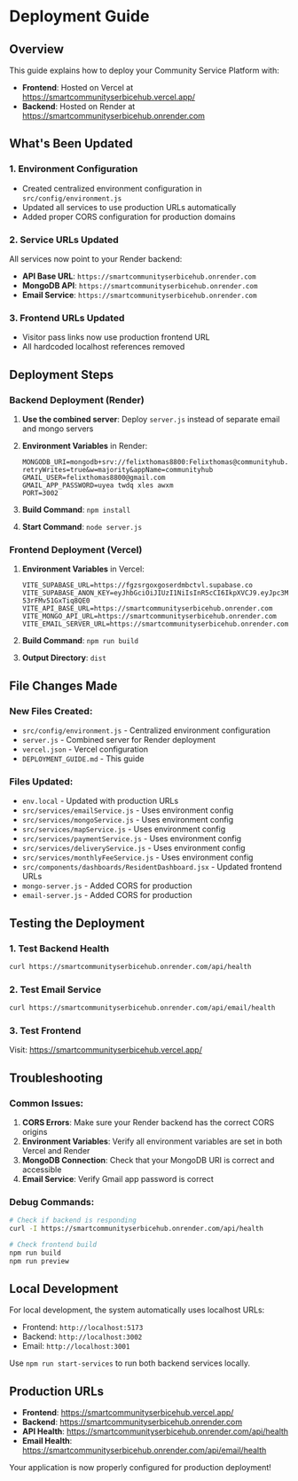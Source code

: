 # Deployment Guide

## Overview
This guide explains how to deploy your Community Service Platform with:
- **Frontend**: Hosted on Vercel at https://smartcommunityserbicehub.vercel.app/
- **Backend**: Hosted on Render at https://smartcommunityserbicehub.onrender.com

## What's Been Updated

### 1. Environment Configuration
- Created centralized environment configuration in `src/config/environment.js`
- Updated all services to use production URLs automatically
- Added proper CORS configuration for production domains

### 2. Service URLs Updated
All services now point to your Render backend:
- **API Base URL**: `https://smartcommunityserbicehub.onrender.com`
- **MongoDB API**: `https://smartcommunityserbicehub.onrender.com`
- **Email Service**: `https://smartcommunityserbicehub.onrender.com`

### 3. Frontend URLs Updated
- Visitor pass links now use production frontend URL
- All hardcoded localhost references removed

## Deployment Steps

### Backend Deployment (Render)
1. **Use the combined server**: Deploy `server.js` instead of separate email and mongo servers
2. **Environment Variables** in Render:
   ```
   MONGODB_URI=mongodb+srv://felixthomas8800:Felixthomas@communityhub.yjzla25.mongodb.net/?retryWrites=true&w=majority&appName=communityhub
   GMAIL_USER=felixthomas8800@gmail.com
   GMAIL_APP_PASSWORD=uyea twdq xles awxm
   PORT=3002
   ```

3. **Build Command**: `npm install`
4. **Start Command**: `node server.js`

### Frontend Deployment (Vercel)
1. **Environment Variables** in Vercel:
   ```
   VITE_SUPABASE_URL=https://fgzsrgoxgoserdmbctvl.supabase.co
   VITE_SUPABASE_ANON_KEY=eyJhbGciOiJIUzI1NiIsInR5cCI6IkpXVCJ9.eyJpc3MiOiJzdXBhYmFzZSIsInJlZiI6ImZnenNyZ294Z29zZXJkbWJjdHZsIiwicm9sZSI6ImFub24iLCJpYXQiOjE3NTQyODI3NDEsImV4cCI6MjA2OTg1ODc0MX0.PlAisOeMbUr4x9xVkUUMbJBqO-53rFMv51GxTiq8QE0
   VITE_API_BASE_URL=https://smartcommunityserbicehub.onrender.com
   VITE_MONGO_API_URL=https://smartcommunityserbicehub.onrender.com
   VITE_EMAIL_SERVER_URL=https://smartcommunityserbicehub.onrender.com
   ```

2. **Build Command**: `npm run build`
3. **Output Directory**: `dist`

## File Changes Made

### New Files Created:
- `src/config/environment.js` - Centralized environment configuration
- `server.js` - Combined server for Render deployment
- `vercel.json` - Vercel configuration
- `DEPLOYMENT_GUIDE.md` - This guide

### Files Updated:
- `env.local` - Updated with production URLs
- `src/services/emailService.js` - Uses environment config
- `src/services/mongoService.js` - Uses environment config
- `src/services/mapService.js` - Uses environment config
- `src/services/paymentService.js` - Uses environment config
- `src/services/deliveryService.js` - Uses environment config
- `src/services/monthlyFeeService.js` - Uses environment config
- `src/components/dashboards/ResidentDashboard.jsx` - Updated frontend URLs
- `mongo-server.js` - Added CORS for production
- `email-server.js` - Added CORS for production

## Testing the Deployment

### 1. Test Backend Health
```bash
curl https://smartcommunityserbicehub.onrender.com/api/health
```

### 2. Test Email Service
```bash
curl https://smartcommunityserbicehub.onrender.com/api/email/health
```

### 3. Test Frontend
Visit: https://smartcommunityserbicehub.vercel.app/

## Troubleshooting

### Common Issues:

1. **CORS Errors**: Make sure your Render backend has the correct CORS origins
2. **Environment Variables**: Verify all environment variables are set in both Vercel and Render
3. **MongoDB Connection**: Check that your MongoDB URI is correct and accessible
4. **Email Service**: Verify Gmail app password is correct

### Debug Commands:
```bash
# Check if backend is responding
curl -I https://smartcommunityserbicehub.onrender.com/api/health

# Check frontend build
npm run build
npm run preview
```

## Local Development

For local development, the system automatically uses localhost URLs:
- Frontend: `http://localhost:5173`
- Backend: `http://localhost:3002`
- Email: `http://localhost:3001`

Use `npm run start-services` to run both backend services locally.

## Production URLs

- **Frontend**: https://smartcommunityserbicehub.vercel.app/
- **Backend**: https://smartcommunityserbicehub.onrender.com
- **API Health**: https://smartcommunityserbicehub.onrender.com/api/health
- **Email Health**: https://smartcommunityserbicehub.onrender.com/api/email/health

Your application is now properly configured for production deployment!
